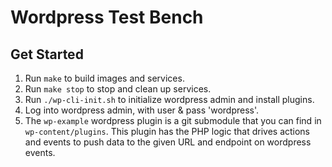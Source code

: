 # Wordpress Test Bench

## Get Started
1. Run `make` to build images and services.
1. Run `make stop` to stop and clean up services.
1. Run `./wp-cli-init.sh` to initialize wordpress admin and install plugins.
1. Log into wordpress admin, with user & pass 'wordpress'.
1. The `wp-example` wordpress plugin is a git submodule that you can find in `wp-content/plugins`. This plugin has the PHP logic that drives actions and events to push data to the given URL and endpoint on wordpress events.
